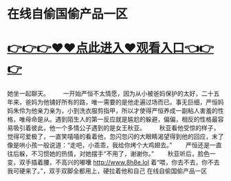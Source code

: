 # 在线自偷国偷产品一区

# <a href="https://github.com/zuoyes/rugu/issues/1">👉👉👉♥♥点此进入♥观看入口👈👉👉</a>

她坐一起聊天。
　　一开始严恒不太情愿，因为从小被爸妈保护的太好，二十五年来，爸妈为他铺好所有的路，唯一需要的是他走遍过场而已。事无巨细，严恒妈妈朱伶为他亲力亲为，小到洗衣服剪指甲，所以才使得严恒养成一副粘人害羞的性格，唯母命是从。遇到陌生人的第一反应就是尴尬的躲避，偏偏，相反的性格最容易吸引着彼此，他一个多情公子遇到的是女王秋亚。
　　秋亚看他受惊的样子，觉得可爱极了，一直笑嘻嘻的看着他，忽闪忽闪的大眼睛渴望得到他的回应，末了像是哄小孩一般说道：“走吧，小乖乖，我给你烤个大鸡翅去。”
　　严恒还是一直往后躲，不习惯她的热情，对她摆手“不用了，谢谢你。”
　　秋亚听后，脸色一变，双手插着腰，不高兴的嘟囔
  http://www.8h8e.lol
  着“喂，你去不去，你不去我可硬来了。”，双手双脚全都用上，硬拉着他和自己
在线自偷国偷产品一区
